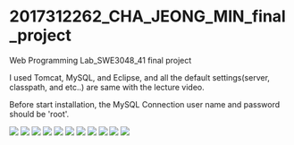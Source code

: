 # 2017312262_CHA_JEONG_MIN_final_project
Web Programming Lab_SWE3048_41 final project

I used Tomcat, MySQL, and Eclipse, and all the default settings(server, classpath, and etc..) are same with the lecture video. 

Before start installation, the MySQL Connection user name and password should be 'root'.

![](./attachments/1.png)
![](./attachments/2.png)
![](./attachments/3.png)
![](./attachments/4.png)
![](./attachments/5.png)
![](./attachments/6.png)
![](./attachments/7.png)
![](./attachments/8.png)
![](./attachments/9.png)
![](./attachments/10.png)
![](./attachments/11.png)

